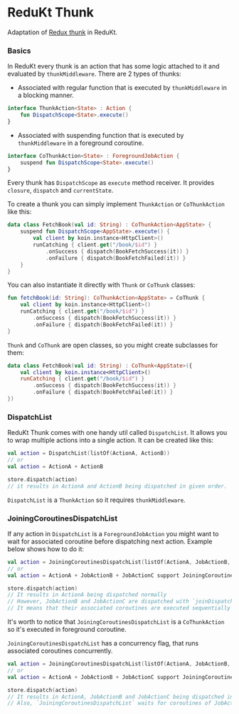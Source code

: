 # ReduKt Thunk

Adaptation of [Redux thunk](https://redux.js.org/usage/writing-logic-thunks) in ReduKt.

### Basics

In ReduKt every thunk is an action that has some logic attached to it and evaluated by `thunkMiddleware`.
There are 2 types of thunks:

* Associated with regular function that is executed by `thunkMiddleware` in a blocking manner.

```kotlin
interface ThunkAction<State> : Action {
    fun DispatchScope<State>.execute()
}
```

* Associated with suspending function that is executed by `thunkMiddleware` in a foreground coroutine.

```kotlin
interface CoThunkAction<State> : ForegroundJobAction {
    suspend fun DispatchScope<State>.execute()
}
```

Every thunk has `DispatchScope` as `execute` method receiver. It provides `closure`, `dispatch` and `currentState`.

To create a thunk you can simply implement `ThunkAction` or `CoThunkAction` like this:

```kotlin
data class FetchBook(val id: String) : CoThunkAction<AppState> {
    suspend fun DispatchScope<AppState>.execute() {
        val client by koin.instance<HttpClient>()
        runCatching { client.get("/book/$id") }
            .onSuccess { dispatch(BookFetchSuccess(it)) }
            .onFailure { dispatch(BookFetchFailed(it)) }
    }
}
```

You can also instantiate it directly with `Thunk` or `CoThunk` classes:

```kotlin
fun fetchBook(id: String): CoThunkAction<AppState> = CoThunk {
    val client by koin.instance<HttpClient>()
    runCatching { client.get("/book/$id") }
        .onSuccess { dispatch(BookFetchSuccess(it)) }
        .onFailure { dispatch(BookFetchFailed(it)) }
}
```

`Thunk` and `CoThunk` are open classes, so you might create subclasses for them:

```kotlin
data class FetchBook(val id: String) : CoThunk<AppState>({
    val client by koin.instance<HttpClient>()
    runCatching { client.get("/book/$id") }
        .onSuccess { dispatch(BookFetchSuccess(it)) }
        .onFailure { dispatch(BookFetchFailed(it)) }
})
```

### DispatchList

ReduKt Thunk comes with one handy util called `DispatchList`. It allows you to wrap multiple actions into a single
action.
It can be created like this:

```kotlin
val action = DispatchList(listOf(ActionA, ActionB))
// or 
val action = ActionA + ActionB

store.dispatch(action) 
// it results in ActionA and ActionB being dispatched in given order.
```

`DispatchList` is a `ThunkAction` so it requires `thunkMiddleware`.

### JoiningCoroutinesDispatchList

If any action in `DispatchList` is a `ForegroundJobAction` you might want to wait for associated coroutine before
dispatching next action.
Example below shows how to do it:

```kotlin
val action = JoiningCoroutinesDispatchList(listOf(ActionA, JobActionB, JobActionC))
// or
val action = ActionA + JobActionB + JobActionC support JoiningCoroutines()

store.dispatch(action) 
// It results in ActionA being dispatched normally
// However, JobActionB and JobActionC are dispatched with `joinDispatchJob` in given order.
// It means that their associated coroutines are executed sequentially
```

It's worth to notice that `JoiningCoroutinesDispatchList` is a `CoThunkAction` so it's executed in foreground coroutine.

`JoiningCoroutinesDispatchList` has a concurrency flag, that runs associated coroutines concurrently.

```kotlin
val action = JoiningCoroutinesDispatchList(listOf(ActionA, JobActionB, JobActionC), concurrent = true)
// or
val action = ActionA + JobActionB + JobActionC support JoiningCoroutines(concurrent = true)

store.dispatch(action)
// It results in ActionA, JobActionB and JobActionC being dispatched in given order.
// Also, `JoiningCoroutinesDispatchList` waits for coroutines of JobActionB and JobActionC to complete.
```